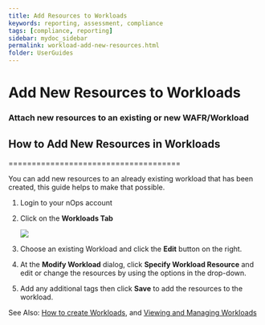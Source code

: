 ```yaml
---
title: Add Resources to Workloads
keywords: reporting, assessment, compliance
tags: [compliance, reporting]
sidebar: mydoc_sidebar
permalink: workload-add-new-resources.html
folder: UserGuides
---
```


# Add New Resources to Workloads

### Attach new resources to an existing or new WAFR/Workload ###


## How to Add New Resources in Workloads ##
=====================================

You can add new resources to an already existing workload that has been created, this guide helps to make that possible.

1.  Login to your nOps account
    
2.  Click on the **Workloads Tab**
    
    [![](https://downloads.intercomcdn.com/i/o/497597877/96a1248c0cf71f4e49d1447b/image.png)](https://downloads.intercomcdn.com/i/o/497597877/96a1248c0cf71f4e49d1447b/image.png)
    
3.  Choose an existing Workload and click the **Edit** button on the right.
    
4.  At the **Modify Workload** dialog, click **Specify Workload Resource** and edit or change the resources by using the options in the drop-down.
    
5.  Add any additional tags then click **Save** to add the resources to the workload.
    

See Also: [How to create Workloads](../create-workloads), and [Viewing and Managing Workloads](../view-and-manage-workloads)